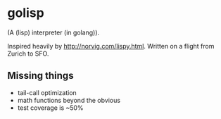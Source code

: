 # golisp

(A (lisp) interpreter (in golang)).

Inspired heavily by http://norvig.com/lispy.html. Written on a flight from
Zurich to SFO.

## Missing things
* tail-call optimization
* math functions beyond the obvious
* test coverage is ~50%

